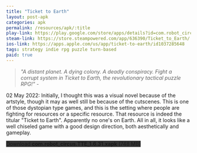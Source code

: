 ```yaml
---
title: "Ticket to Earth"
layout: post-apk
categories: apk
permalink: /resources/apk/:title
play-link: https://play.google.com/store/apps/details?id=com.robot_circus.TTE 
steam-link: https://store.steampowered.com/app/636390/Ticket_to_Earth/ 
ios-link: https://apps.apple.com/us/app/ticket-to-earth/id1037285648 
tags: strategy indie rpg puzzle turn-based 
paid: true
---
```


> _"A distant planet. A dying colony. A deadly conspiracy. Fight a corrupt system in Ticket to Earth, the revolutionary tactical puzzle RPG!" - <a href="https://play.google.com/store/apps/details?id=com.robot_circus.TTE"></a>_

<timestamp>02 May 2022:</timestamp> Initially, I thought this was a visual novel because of the artstyle, though it may as well still be because of the cutscenes. This is one of those dystopian type games, and this is the setting where people are fighting for resources or a specific resource. That resource is indeed the titular "Ticket to Earth". Apparently no one's on Earth. All in all, it looks like a well chiseled game with a good design direction, both aesthetically and gameplay.

<div class="text-center">
    <a class="btn btn-dark btn-block w-100" onclick='apk("com.robot_circus.TTE_1.6.31.xapk")' style="text-decoration: none; background-color: #333;"> Download <b>com.robot_circus.TTE_1.6.31.xapk</b> (748 MB)</a>
</div>
